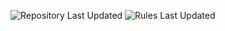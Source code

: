 ![Repository Last Updated](https://img.shields.io/badge/repository_last_updated-2025.04.02-green) ![Rules Last Updated](https://img.shields.io/badge/last_updated-2024.10.08-green)

